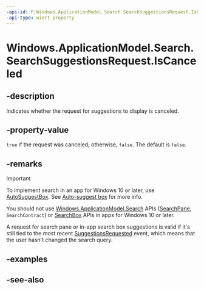 ```yaml
---
-api-id: P:Windows.ApplicationModel.Search.SearchSuggestionsRequest.IsCanceled
-api-type: winrt property
---
```


<!-- Property syntax
public bool IsCanceled { get; }
-->

# Windows.ApplicationModel.Search.SearchSuggestionsRequest.IsCanceled

## -description

Indicates whether the request for suggestions to display is canceled.

## -property-value

`true` if the request was canceled; otherwise, `false`. The default is `false`.

## -remarks

> [!IMPORTANT]
> To implement search in an app for Windows 10 or later, use [AutoSuggestBox](/uwp/api/windows.ui.xaml.controls.autosuggestbox). See [Auto-suggest box](/windows/apps/design/controls/auto-suggest-box) for more info.
>
> You should not use [Windows.ApplicationModel.Search](/uwp/api/windows.applicationmodel.search) APIs ([SearchPane](/uwp/api/windows.applicationmodel.search.searchpane), `SearchContract`) or [SearchBox](../windows.ui.xaml.controls/searchbox.md) APIs in apps for Windows 10 or later.

A request for search pane or in-app search box suggestions is valid if it's still tied to the most recent [SuggestionsRequested](../windows.ui.xaml.controls/searchbox_suggestionsrequested.md) event, which means that the user hasn't changed the search query.

## -examples

## -see-also
